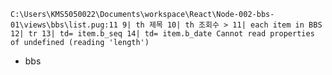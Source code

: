 `C:\Users\KMS5050022\Documents\workspace\React\Node-002-bbs-01\views\bbs\list.pug:11 9| th 제목 10| th 조회수 > 11| each item in BBS 12| tr 13| td= item.b_seq 14| td= item.b_date Cannot read properties of undefined (reading 'length')`

- bbs
